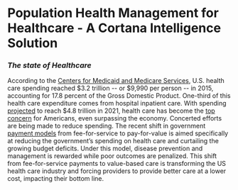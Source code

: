 # Population Health Management for Healthcare - A Cortana Intelligence Solution

### ***The state of Healthcare***
According to the [Centers for Medicaid and Medicare Services](https://www.cms.gov/research-statistics-data-and-systems/statistics-trends-and-reports/nationalhealthexpenddata/nationalhealthaccountshistorical.html), U.S. health care spending reached $3.2 trillion -- or $9,990 per person -- in 2015, accounting for 17.8 percent of the Gross Domestic Product. One-third of this health care expenditure comes from hospital inpatient care. With spending [projected](https://www.cms.gov/research-statistics-data-and-systems/statistics-trends-and-reports/medicare-provider-charge-data/downloads/publiccomments.pdf) to reach $4.8 trillion in 2021, health care has become the [top concern](http://big.assets.huffingtonpost.com/tabsHPTrumpIssues20170320.pdf) for Americans, even surpassing the economy. Concerted efforts are being made to reduce spending. The recent shift in government [payment models](https://www.healthcatalyst.com/hospital-transitioning-fee-for-service-value-based-reimbursements) from fee-for-service to pay-for-value is aimed specifically at reducing the government’s spending on health care and curtailing the growing budget deficits. Under this model, disease prevention and management is rewarded while poor outcomes are penalized. This shift from fee-for-service payments to value-based care is transforming the US health care industry and forcing providers to provide better care at a lower cost, impacting their bottom line. 

